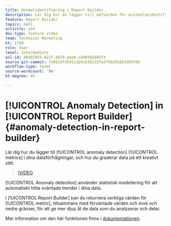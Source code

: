 ```yaml
---
title: Anomalidentifiering i Report Builder
description: Lär dig hur du lägger till mätvärden för avvikelseidentifiering i dataförfrågningar, och hur du graderar data på ett kreativt sätt.
feature: Report Builder
topics: null
activity: use
doc-type: feature video
team: Technical Marketing
kt: 1768
role: User
level: Intermediate
exl-id: 80d85955-022f-4d79-aee8-c440592645f3
source-git-commit: fe861dfd541c1b9cb3b233fa3f56d55054305fd9
workflow-type: tm+mt
source-wordcount: '94'
ht-degree: 0%

---
```


# [!UICONTROL Anomaly Detection] in  [!UICONTROL Report Builder] {#anomaly-detection-in-report-builder}

Lär dig hur du lägger till [!UICONTROL anomaly detection] [!UICONTROL metrics] i dina dataförfrågningar, och hur du graderar data på ett kreativt sätt.

>[!VIDEO](https://video.tv.adobe.com/v/23543/?quality=12)

[!UICONTROL Anomaly detection] använder statistisk modellering för att automatiskt hitta oväntade trender i dina data.

I [!UICONTROL Report Builder] kan du returnera verkliga värden för [!UICONTROL metric], tillsammans med förväntade värden och övre och nedre gränser, för att ge mer djup åt de data som du analyserar och delar.

Mer information om den här funktionen finns i [dokumentationen](https://experienceleague.adobe.com/docs/analytics/analyze/analysis-workspace/virtual-analyst/anomaly-detection/statistics-anomaly-detection.html?lang=en).
